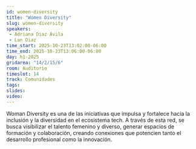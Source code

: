 ```yaml
---
id: women-diversity
title: "Women Diversity"
slug: women-diversity
speakers:
 - Adriana Diaz Ávila
 - Lan Diaz
time_start: 2025-10-23T13:02:00-06:00
time_end: 2025-10-23T13:06:00-06:00
day: h1-2025
gridarea: "14/2/15/6"
room: Auditorio
timeslot: 14
track: Comunidades
tags:
slides: 
video: 
---
```


Woman Diversity es una de las iniciativas que impulsa y fortalece hacia la inclusión y la diversidad en el ecosistema tech. A través de esta red, se busca visibilizar el talento femenino y diverso, generar espacios de formación y colaboración, creando conexiones que potencien tanto el desarrollo profesional como la innovación.
